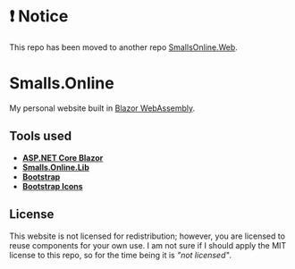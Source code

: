 # ❗ Notice

This repo has been moved to another repo [SmallsOnline.Web](https://github.com/Smalls1652/SmallsOnline.Web).

# Smalls.Online

My personal website built in [Blazor WebAssembly](https://docs.microsoft.com/en-us/aspnet/core/blazor/hosting-models?view=aspnetcore-6.0#blazor-webassembly).

## Tools used

- [**ASP.NET Core Blazor**](https://docs.microsoft.com/en-us/aspnet/core/blazor/?view=aspnetcore-6.0)
- [**Smalls.Online.Lib**](https://github.com/Smalls1652/SmallsOnline.Web.Lib)
- [**Bootstrap**](https://getbootstrap.com/)
- [**Bootstrap Icons**](https://icons.getbootstrap.com/)

## License

This website is not licensed for redistribution; however, you are licensed to reuse components for your own use. I am not sure if I should apply the MIT license to this repo, so for the time being it is _"not licensed"_.
